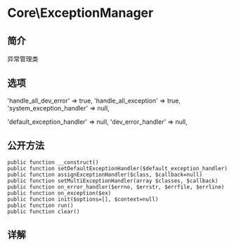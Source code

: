 # Core\ExceptionManager

## 简介
异常管理类
## 选项
'handle_all_dev_error' => true,
'handle_all_exception' => true,
'system_exception_handler' => null,

'default_exception_handler' => null,
'dev_error_handler' => null,
## 公开方法

    public function __construct()
    public function setDefaultExceptionHandler($default_exception_handler)
    public function assignExceptionHandler($class, $callback=null)
    public function setMultiExceptionHandler(array $classes, $callback)
    public function on_error_handler($errno, $errstr, $errfile, $errline)
    public function on_exception($ex)
    public function init($options=[], $context=null)
    public function run()
    public function clear()
## 详解

